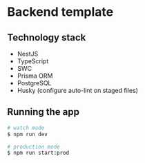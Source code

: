 # Backend template

## Technology stack

- NestJS
- TypeScript
- SWC
- Prisma ORM
- PostgreSQL
- Husky (configure auto-lint on staged files)

## Running the app

```bash
# watch mode
$ npm run dev

# production mode
$ npm run start:prod
```
